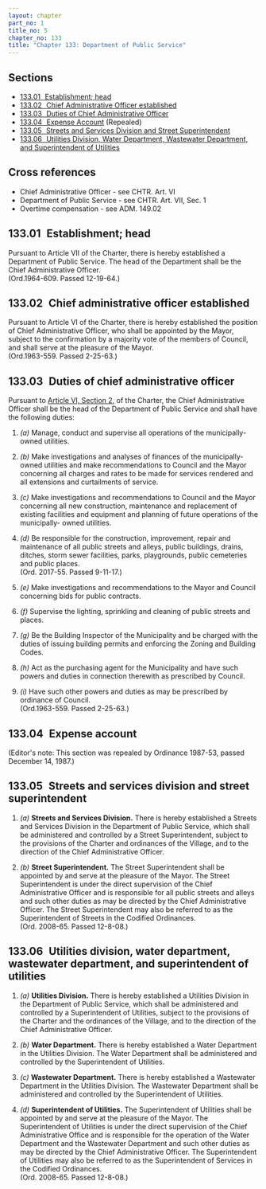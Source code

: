 ```yaml
---
layout: chapter
part_no: 1
title_no: 5
chapter_no: 133
title: "Chapter 133: Department of Public Service"
---
```


## Sections

* [133.01   Establishment; head](#13301-establishment-head)
* [133.02   Chief Administrative Officer established](#13302-chief-administrative-officer-established)
* [133.03   Duties of Chief Administrative Officer](#13303-duties-of-chief-administrative-officer)
* [133.04   Expense Account](#13304-expense-account) (Repealed)
* [133.05   Streets and Services Division and Street Superintendent](#13305-streets-and-services-division-and-street-superintendent)
* [133.06   Utilities Division, Water Department, Wastewater Department, and Superintendent of Utilities](#13306-utilities-division-water-department-wastewater-department-and-superintendent-of-utilities)

## Cross references

* Chief Administrative Officer - see CHTR. Art. VI
* Department of Public Service - see CHTR. Art. VII, Sec. 1
* Overtime compensation - see ADM. 149.02

## 133.01   Establishment; head

Pursuant to Article VII of the Charter, there is hereby established a Department
of Public Service. The head of the Department shall be the Chief Administrative
Officer.\
(Ord.1964-609. Passed 12-19-64.)

## 133.02   Chief administrative officer established

Pursuant to Article VI of the Charter, there is hereby established the position
of Chief Administrative Officer, who shall be appointed by the Mayor, subject to
the confirmation by a majority vote of the members of Council, and shall serve
at the pleasure of the Mayor.\
(Ord.1963-559. Passed 2-25-63.)

## 133.03   Duties of chief administrative officer

Pursuant to [Article VI, Section 2][], of the Charter, the Chief Administrative
Officer shall be the head of the Department of Public Service and shall have the
following duties:

1. _(a)_ Manage, conduct and supervise all operations of the municipally-owned
utilities.

2. _(b)_ Make investigations and analyses of finances of the municipally-owned
utilities and make recommendations to Council and the Mayor concerning all
charges and rates to be made for services rendered and all extensions and
curtailments of service.

3. _(c)_ Make investigations and recommendations to Council and the Mayor
concerning all new construction, maintenance and replacement of existing
facilities and equipment and planning of future operations of the municipally-
owned utilities.

4. _(d)_ Be responsible for the construction, improvement, repair and
maintenance of all public streets and alleys, public buildings, drains, ditches,
storm sewer facilities, parks, playgrounds, public cemeteries and public
places.\
(Ord. 2017-55. Passed 9-11-17.)

5. _(e)_ Make investigations and recommendations to the Mayor and Council
concerning bids for public contracts.

6. _(f)_ Supervise the lighting, sprinkling and cleaning of public streets and
places.

7. _(g)_ Be the Building Inspector of the Municipality and be charged with the
duties of issuing building permits and enforcing the Zoning and Building Codes.

8. _(h)_ Act as the purchasing agent for the Municipality and have such powers
and duties in connection therewith as prescribed by Council.

9. _(i)_ Have such other powers and duties as may be prescribed by ordinance of
Council.\
(Ord.1963-559. Passed 2-25-63.)

## 133.04   Expense account

(Editor's note: This section was repealed by Ordinance 1987-53, passed December
14, 1987.)

## 133.05   Streets and services division and street superintendent

1. _(a)_ **Streets and Services Division.** There is hereby established a
Streets and Services Division in the Department of Public Service, which shall
be administered and controlled by a Street Superintendent, subject to the
provisions of the Charter and ordinances of the Village, and to the direction of
the Chief Administrative Officer.

2. _(b)_ **Street Superintendent.** The Street Superintendent shall be appointed
by and serve at the pleasure of the Mayor. The Street Superintendent is under
the direct supervision of the Chief Administrative Officer and is responsible
for all public streets and alleys and such other duties as may be directed by
the Chief Administrative Officer. The Street Superintendent may also be referred
to as the Superintendent of Streets in the Codified Ordinances.\
(Ord. 2008-65. Passed 12-8-08.)

## 133.06   Utilities division, water department, wastewater department, and superintendent of utilities

1. _(a)_ **Utilities Division.** There is hereby established a Utilities
Division in the Department of Public Service, which shall be administered and
controlled by a Superintendent of Utilities, subject to the provisions of the
Charter and the ordinances of the Village, and to the direction of the Chief
Administrative Officer.

2. _(b)_ **Water Department.** There is hereby established a Water Department in
the Utilities Division. The Water Department shall be administered and
controlled by the Superintendent of Utilities.

3. _(c)_ **Wastewater Department.** There is hereby established a Wastewater
Department in the Utilities Division. The Wastewater Department shall be
administered and controlled by the Superintendent of Utilities.

4. _(d)_ **Superintendent of Utilities.** The Superintendent of Utilities shall
be appointed by and serve at the pleasure of the Mayor. The Superintendent of
Utilities is under the direct supervision of the Chief Administrative Office and
is responsible for the operation of the Water Department and the Wastewater
Department and such other duties as may be directed by the Chief Administrative
Officer. The Superintendent of Utilities may also be referred to as the
Superintendent of Services in the Codified Ordinances.\
(Ord. 2008-65. Passed 12-8-08.)

[Article VI, Section 2]:</articles/article-vi-chief-administrative-officer/#section-vi-2-duties>
